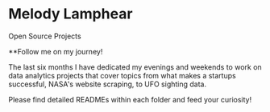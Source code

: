 # Melody Lamphear
Open Source Projects

**Follow me on my journey!

The last six months I have dedicated my evenings and weekends to work on data analytics projects that cover topics from what 
makes a startups successful, NASA's website scraping, to UFO sighting data.

Please find detailed READMEs within each folder and feed your curiosity!
